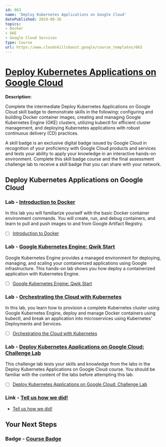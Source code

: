```yaml
---
id: 663
name: 'Deploy Kubernetes Applications on Google Cloud'
datePublished: 2024-09-26
topics:
- Docker
- GKE
- Google Cloud Services
type: Course
url: https://www.cloudskillsboost.google/course_templates/663
---
```


# [Deploy Kubernetes Applications on Google Cloud](https://www.cloudskillsboost.google/course_templates/663)

**Description:**

Complete the intermediate Deploy Kubernetes Applications on Google Cloud skill badge to demonstrate skills in the following: configuring and building Docker container images, creating and managing Google Kubernetes Engine (GKE) clusters, utilizing kubectl for efficient cluster management, and deploying Kubernetes applications with robust continuous delivery (CD) practices.

A skill badge is an exclusive digital badge issued by Google Cloud in recognition of your proficiency with Google Cloud products and services and tests your ability to apply your knowledge in an interactive hands-on environment. Complete this skill badge course and the final assessment challenge lab to receive a skill badge that you can share with your network.

## Deploy Kubernetes Applications on Google Cloud

### Lab - [Introduction to Docker](https://www.cloudskillsboost.google/course_templates/663/labs/509965)

In this lab you will familiarize yourself with the basic Docker container environment commands.  You will create, run, and debug containers, and learn to pull and push images to and from Google Artifact Registry.

- [ ] [Introduction to Docker](../labs/Introduction-to-Docker.md)

### Lab - [Google Kubernetes Engine: Qwik Start](https://www.cloudskillsboost.google/course_templates/663/labs/509966)

Google Kubernetes Engine provides a managed environment for deploying, managing, and scaling your containerized applications using Google infrastructure.  This hands-on lab shows you how deploy a containerized application with Kubernetes Engine.

- [ ] [Google Kubernetes Engine: Qwik Start](../labs/Google-Kubernetes-Engine-Qwik-Start.md)

### Lab - [Orchestrating the Cloud with Kubernetes](https://www.cloudskillsboost.google/course_templates/663/labs/509967)

In this lab, you learn how to provision a complete Kubernetes cluster using Google Kubernetes Engine, deploy and manage Docker containers using kubectl, and break an application into microservices using Kubernetes' Deployments and Services.

- [ ] [Orchestrating the Cloud with Kubernetes](../labs/Orchestrating-the-Cloud-with-Kubernetes.md)

### Lab - [Deploy Kubernetes Applications on Google Cloud: Challenge Lab](https://www.cloudskillsboost.google/course_templates/663/labs/509968)

This challenge lab tests your skills and knowledge from the labs in the Deploy Kubernetes Applications on Google Cloud course. You should be familiar with the content of the labs before attempting this lab.

- [ ] [Deploy Kubernetes Applications on Google Cloud: Challenge Lab](../labs/Deploy-Kubernetes-Applications-on-Google-Cloud-Challenge-Lab.md)

### Link - [Tell us how we did!](https://www.cloudskillsboost.google/course_templates/663/documents/509969)

- [Tell us how we did!](https://forms.gle/6xqSd9vhwQEev2uC6)

## Your Next Steps

### Badge - [Course Badge](https://www.cloudskillsboost.googleNone)
